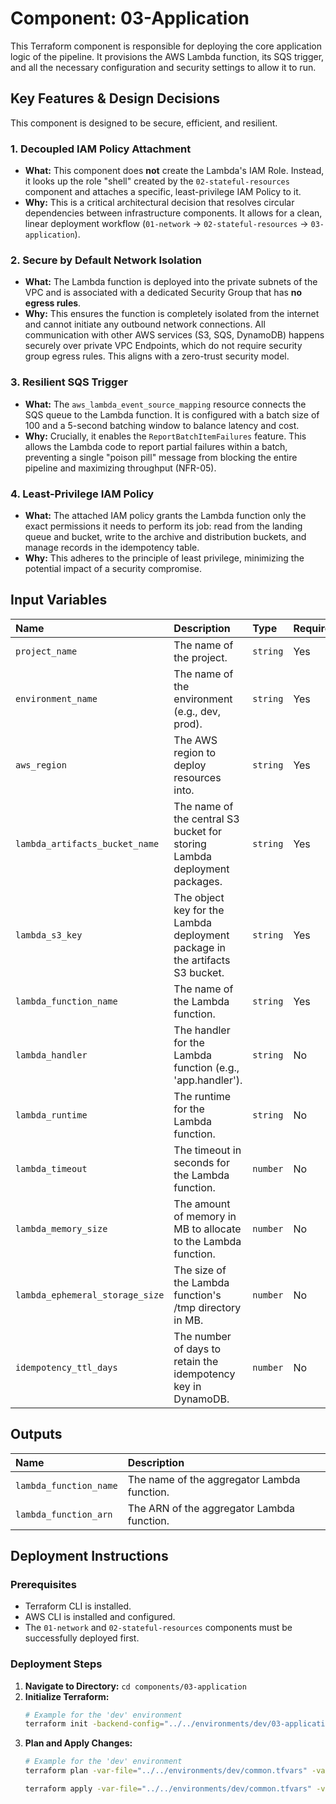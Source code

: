 # Component: 03-Application

This Terraform component is responsible for deploying the core application logic of the pipeline. It provisions the AWS Lambda function, its SQS trigger, and all the necessary configuration and security settings to allow it to run.

## Key Features & Design Decisions

This component is designed to be secure, efficient, and resilient.

### 1. Decoupled IAM Policy Attachment

*   **What:** This component does **not** create the Lambda's IAM Role. Instead, it looks up the role "shell" created by the `02-stateful-resources` component and attaches a specific, least-privilege IAM Policy to it.
*   **Why:** This is a critical architectural decision that resolves circular dependencies between infrastructure components. It allows for a clean, linear deployment workflow (`01-network` -> `02-stateful-resources` -> `03-application`).

### 2. Secure by Default Network Isolation

*   **What:** The Lambda function is deployed into the private subnets of the VPC and is associated with a dedicated Security Group that has **no egress rules**.
*   **Why:** This ensures the function is completely isolated from the internet and cannot initiate any outbound network connections. All communication with other AWS services (S3, SQS, DynamoDB) happens securely over private VPC Endpoints, which do not require security group egress rules. This aligns with a zero-trust security model.

### 3. Resilient SQS Trigger

*   **What:** The `aws_lambda_event_source_mapping` resource connects the SQS queue to the Lambda function. It is configured with a batch size of 100 and a 5-second batching window to balance latency and cost.
*   **Why:** Crucially, it enables the `ReportBatchItemFailures` feature. This allows the Lambda code to report partial failures within a batch, preventing a single "poison pill" message from blocking the entire pipeline and maximizing throughput (NFR-05).

### 4. Least-Privilege IAM Policy

*   **What:** The attached IAM policy grants the Lambda function only the exact permissions it needs to perform its job: read from the landing queue and bucket, write to the archive and distribution buckets, and manage records in the idempotency table.
*   **Why:** This adheres to the principle of least privilege, minimizing the potential impact of a security compromise.

## Input Variables

| Name                            | Description                                                                  | Type     | Required? |
|:--------------------------------|:-----------------------------------------------------------------------------|:---------|:----------|
| `project_name`                  | The name of the project.                                                     | `string` | Yes       |
| `environment_name`              | The name of the environment (e.g., dev, prod).                               | `string` | Yes       |
| `aws_region`                    | The AWS region to deploy resources into.                                     | `string` | Yes       |
| `lambda_artifacts_bucket_name`  | The name of the central S3 bucket for storing Lambda deployment packages.    | `string` | Yes       |
| `lambda_s3_key`                 | The object key for the Lambda deployment package in the artifacts S3 bucket. | `string` | Yes       |
| `lambda_function_name`          | The name of the Lambda function.                                             | `string` | Yes       |
| `lambda_handler`                | The handler for the Lambda function (e.g., 'app.handler').                   | `string` | No        |
| `lambda_runtime`                | The runtime for the Lambda function.                                         | `string` | No        |
| `lambda_timeout`                | The timeout in seconds for the Lambda function.                              | `number` | No        |
| `lambda_memory_size`            | The amount of memory in MB to allocate to the Lambda function.               | `number` | No        |
| `lambda_ephemeral_storage_size` | The size of the Lambda function's /tmp directory in MB.                      | `number` | No        |
| `idempotency_ttl_days`          | The number of days to retain the idempotency key in DynamoDB.                | `number` | No        |

## Outputs

| Name                   | Description                                 |
|:-----------------------|:--------------------------------------------|
| `lambda_function_name` | The name of the aggregator Lambda function. |
| `lambda_function_arn`  | The ARN of the aggregator Lambda function.  |

## Deployment Instructions

### Prerequisites

*   Terraform CLI is installed.
*   AWS CLI is installed and configured.
*   The `01-network` and `02-stateful-resources` components must be successfully deployed first.

### Deployment Steps

1.  **Navigate to Directory:** `cd components/03-application`
2.  **Initialize Terraform:**
    ```bash
    # Example for the 'dev' environment
    terraform init -backend-config="../../environments/dev/03-application.backend.tfvars"
    ```
3.  **Plan and Apply Changes:**
    ```bash
    # Example for the 'dev' environment
    terraform plan -var-file="../../environments/dev/common.tfvars" -var-file="../../environments/dev/application.tfvars"

    terraform apply -var-file="../../environments/dev/common.tfvars" -var-file="../../environments/dev/application.tfvars"
    ```